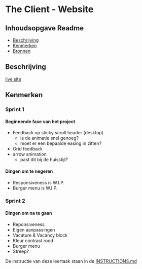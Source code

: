 # The Client - Website

## Inhoudsopgave Readme

  * [Beschrijving](#beschrijving)
  * [Kenmerken](#kenmerken)
  * [Bronnen](#bronnen)

## Beschrijving
<!-- In de Beschrijving staat hoe je project er uit ziet, hoe het werkt en wat je er mee kan. -->
<!-- Voeg een mooie poster visual toe 📸 -->
<!-- Voeg een link toe naar Github Pages 🌐-->
[live site](https://marsgotbars.github.io/the-client-website)


## Kenmerken
<!-- Bij Kenmerken staat welke technieken zijn gebruikt en hoe. Wat is de HTML structuur? Wat zijn de belangrijkste dingen in CSS? Wat is er met Javascript gedaan en hoe? Misschien heb je een framwork of library gebruikt? -->
### Sprint 1
#### Beginnende fase van het project
- Feedback op sticky scroll header (desktop)
  - is de animatie snel genoeg?
  - moet er een bepaalde easing in zitten?
- Grid feedback
- arrow animation
  - past dit bij de huisstijl?

#### Dingen om te negeren
- Responsiveness is W.I.P.
- Burger menu is W.I.P.

### Sprint 2
#### Dingen om na te gaan
- Reponsiveness
 - Eigen aanpassingen
  - Vacature & Vacancy block
  - Kleur contrast rood
 - Burger menu
  - Streep?  


De instructie van deze leertaak staan in de [INSTRUCTIONS.md](https://github.com/fdnd-task/the-client-website/blob/main/docs/INSTRUCTIONS.md)
